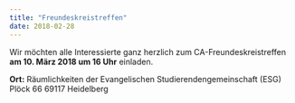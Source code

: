 ```yaml
---
title: "Freundeskreistreffen"
date: 2018-02-28
---
```


Wir möchten alle Interessierte ganz herzlich zum CA-Freundeskreistreffen __am 10. März 2018 um 16 Uhr__ einladen.

__Ort:__
Räumlichkeiten der Evangelischen Studierendengemeinschaft (ESG)
Plöck 66
69117 Heidelberg
